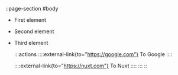::page-section
#body
- First element
- Second element
- Third element

  :::actions
    ::::external-link{to="https://google.com"}
    To Google
    ::::
  
    ::::external-link{to="https://nuxt.com"}
    To Nuxt
    ::::
  :::
::
